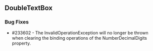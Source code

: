 ## DoubleTextBox

### Bug Fixes

* \#233602 - The InvalidOperationException will no longer be thrown when clearing the binding operations of the NumberDecimalDigits property.